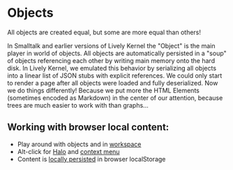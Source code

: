 # Objects

All objects are created equal, but some are more equal than others!

In Smalltalk and earlier versions of Lively Kernel the "Object" is the main player in world of objects. All objects are automatically persisted in a "soup" of objects referencing each other by writing main memory onto the hard disk. In Lively Kernel, we emulated this behavior by serializing all objects into a linear list of JSON stubs with explicit references. We could only start to render a page after all objects were loaded and fully deserialized. Now we do things differently! Because we put more the HTML Elements (sometimes encoded as Markdown) in the center of our attention, because trees are much easier to work with than graphs... 


## Working with browser  **local content**: 
- Play around with objects and in [workspace](../toos/codemirror.md)
- Alt-click for [Halo](../tools/halo.md) and [context menu](../tools/context-menu.md)
- Content is [locally persisted](edit://src/client/persistence.js#saveLivelyContent) in browser localStorage
